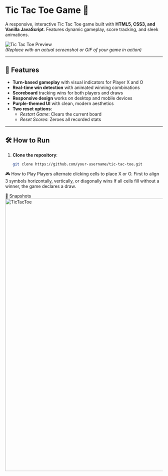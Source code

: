 # Tic Tac Toe Game 🎯  

A responsive, interactive Tic Tac Toe game built with **HTML5, CSS3, and Vanilla JavaScript**. Features dynamic gameplay, score tracking, and sleek animations.  

![Tic Tac Toe Preview](https://via.placeholder.com/800x500.png?text=Tic+Tac+Toe+Game+Preview)  
*(Replace with an actual screenshot or GIF of your game in action)*  

---

## 🚀 Features  
- **Turn-based gameplay** with visual indicators for Player X and O  
- **Real-time win detection** with animated winning combinations  
- **Scoreboard** tracking wins for both players and draws  
- **Responsive design** works on desktop and mobile devices  
- **Purple-themed UI** with clean, modern aesthetics  
- **Two reset options**:  
  - *Restart Game*: Clears the current board  
  - *Reset Scores*: Zeroes all recorded stats  

---

## 🛠️ How to Run  
1. **Clone the repository**:  
   ```bash
   git clone https://github.com/your-username/tic-tac-toe.git

🎮 How to Play
    Players alternate clicking cells to place X or O.
    First to align 3 symbols horizontally, vertically, or diagonally wins
    If all cells fill without a winner, the game declares a draw.


📸 Snapshots
<img width="1919" height="872" alt="TicTacToe" src="https://github.com/user-attachments/assets/e6c51f03-32c5-44ca-a4cc-c36fe434fd3a" />


